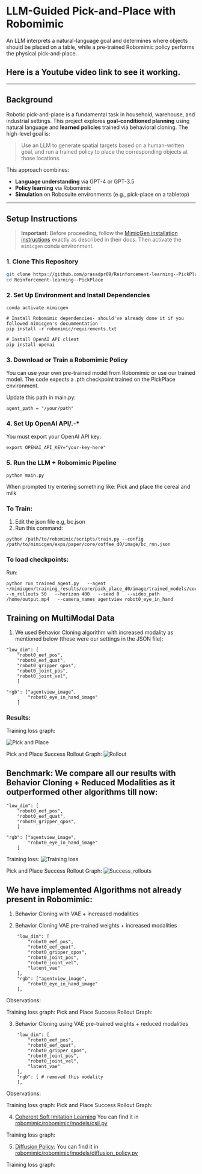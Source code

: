 # LLM-Guided Pick-and-Place with Robomimic

An LLM interprets a natural-language goal and determines where objects should be placed on a table, while a pre-trained Robomimic policy performs the physical pick-and-place.

## Here is a Youtube video link to see it working.
---

## Background

Robotic pick-and-place is a fundamental task in household, warehouse, and industrial settings. This project explores **goal-conditioned planning** using natural language and **learned policies** trained via behavioral cloning. The high-level goal is:

> Use an LLM to generate spatial targets based on a human-written goal, and run a trained policy to place the corresponding objects at those locations.

This approach combines:
- **Language understanding** via GPT-4 or GPT-3.5
- **Policy learning** via Robomimic
- **Simulation** on Robosuite environments (e.g., pick-place on a tabletop)

---

## Setup Instructions

> **Important:** Before proceeding, follow the [MimicGen installation instructions](https://mimicgen.github.io/docs/introduction/installation.html) exactly as described in their docs. Then activate the `mimicgen` conda environment.

### 1. Clone This Repository

```bash
git clone https://github.com/prasadpr09/Reinforcement-learning--PickPlace.git
cd Reinforcement-learning--PickPlace
```
### 2. Set Up Environment and Install Dependencies
```
conda activate mimicgen

# Install Robomimic dependencies- should've already done it if you followed mimicgen's docummentation
pip install -r robomimic/requirements.txt

# Install OpenAI API client
pip install openai
```
### 3. Download or Train a Robomimic Policy

You can use your own pre-trained model from Robomimic or use our trained model. The code expects a .pth checkpoint trained on the PickPlace environment.

Update this path in main.py:

```
agent_path = "/your/path"
```

### 4. Set Up OpenAI API/.-* 

You must export your OpenAI API key:
```
export OPENAI_API_KEY="your-key-here"

```

### 5. Run the LLM + Robomimic Pipeline
```
python main.py
```
When prompted try entering something like:
Pick and place the cereal and milk


### To Train:
1. Edit the json file e.g, bc.json
2. Run this command:
```
python /path/to/robomimic/scripts/train.py --config /path/to/mimicgen/exps/paper/core/coffee_d0/image/bc_rnn.json
```

### To load checkpoints:
Run:
```
python run_trained_agent.py   --agent ~/mimicgen/training_results/core/pick_place_d0/image/trained_models/core_pick_place_d0_image/multimulti/models/model_epoch_600/data.pkl   --n_rollouts 50   --horizon 400   --seed 0   --video_path /home/output.mp4   --camera_names agentview robot0_eye_in_hand

```
## Training on MultiModal Data 

1. We used Behavior Cloning algorithm with increased modality as mentioned below (these were our settings in the JSON file):

```
"low_dim": [
    "robot0_eef_pos",          
    "robot0_eef_quat",         
    "robot0_gripper_qpos",     
    "robot0_joint_pos",
    "robot0_joint_vel",
    ]
    
"rgb": ["agentview_image",
        "robot0_eye_in_hand_image"
    ]
```

### Results:

Training loss graph:

![Pick and Place](output_images/bc_increased_modalities/Screenshot%20from%202025-05-15%2001-49-36.png)

Pick and Place Success Rollout Graph:
![Rollout](output_images/bc_increased_modalities/Screenshot%20from%202025-05-15%2001-48-42.png)


## Benchmark: We compare all our results with Behavior Cloning + Reduced Modalities as it outperformed other algorithms till now:

```
"low_dim": [
    "robot0_eef_pos",          
    "robot0_eef_quat",         
    "robot0_gripper_qpos",     
    ]
    
"rgb": ["agentview_image",
        "robot0_eye_in_hand_image"
    ]
```
Training loss:
![Training loss](output_images/bc_reduced%20modalities/Screenshot%20from%202025-05-15%2001-50-40.png)

Pick and Place Success Rollout Graph:
![Success_rollouts](output_images/bc_reduced%20modalities/Screenshot%20from%202025-05-15%2001-50-20.png)



## We have implemented Algorithms not already present in Robomimic:

1. Behavior Cloning with VAE + increased modalities 


2. Behavior Cloning VAE pre-trained weights + increased modalities 

```
    "low_dim": [
        "robot0_eef_pos",          
        "robot0_eef_quat",         
        "robot0_gripper_qpos",     
        "robot0_joint_pos",
        "robot0_joint_vel",
        "latent_vae"       
    ],
    "rgb": ["agentview_image",
        "robot0_eye_in_hand_image"
    ],
```


Observations:

Training loss graph:
Pick and Place Success Rollout Graph:


3. Behavior Cloning using VAE pre-trained weights  + reduced modalities 

```
    "low_dim": [
        "robot0_eef_pos",          
        "robot0_eef_quat",         
        "robot0_gripper_qpos",     
        "robot0_joint_pos",
        "robot0_joint_vel",
        "latent_vae"       
    ],
    "rgb": [ # removed this modality 
    ],
```


Observations:

Training loss graph:
Pick and Place Success Rollout Graph:


4. [Coherent Soft Imitation Learning](https://github.com/google-deepmind/csil)
You can find it in [robomimic/robomimic/models/csil.py](robomimic/robomimic/algo/csil.py)

Training loss graph:



5. [Diffusion Policy:](https://github.com/real-stanford/diffusion_policy)
You can find it in [robomimic/robomimic/models/diffusion_policy.py](robomimic/robomimic/algo/diffusion_policy_config.py)

Training loss graph:


